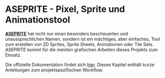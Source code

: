 # ASEPRITE - Pixel, Sprite und Animationstool

[**ASEPRITE**](https://www.aseprite.org) hat nicht nur einen besonders bescheuerten und unaussprechlichen Namen, sondern ist ein mächtiges, aber einfaches, Tool zum erstellen von 2D Sprites, Sprite Sheets, Animationen oder Tile Sets. *ASEPRITE* kommt für die meisten grafischen Arbeiten dieses Projekts zum Einsatz.

Die offizielle Dokumentation findet sich [hier](https://www.aseprite.org/docs/). Dieses Kapitel enthält kurze Anleitungen zum projektspezifischen Workflow.
